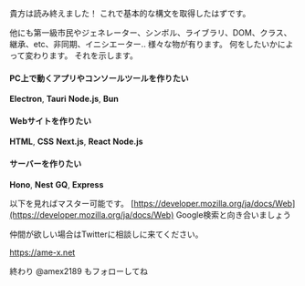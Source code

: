貴方は読み終えました！
これで基本的な構文を取得したはずです。

他にも第一級市民やジェネレーター、シンボル、ライブラリ、DOM、クラス、継承、etc、非同期、イニシエーター..
様々な物が有ります。
何をしたいかによって変わります。
それを示します。

#### PC上で動くアプリやコンソールツールを作りたい
**Electron**, **Tauri**
**Node.js**, **Bun**

#### Webサイトを作りたい
**HTML**, **CSS**
**Next.js**, **React**
**Node.js**

#### サーバーを作りたい
**Hono**, **Nest**
**GQ**, **Express**

以下を見ればマスター可能です。
[https://developer.mozilla.org/ja/docs/Web](https://developer.mozilla.org/ja/docs/Web)
Google検索と向き合いましょう

仲間が欲しい場合はTwitterに相談しに来てください。

https://ame-x.net

終わり
@amex2189 もフォローしてね